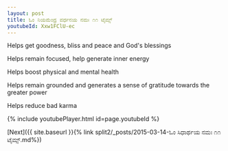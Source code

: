 ```yaml
---
layout: post
title: ಓಂ ನಿಯಮೆಂದ್ರ ವರ್ಧನಯ ನಮಃ ೧೧ ಟೈಮ್ಸ್
youtubeId: Xxw1FClU-ec
---
```

 
 
Helps get goodness, bliss and peace and God's blessings
 
Helps remain focused, help generate inner energy 
 
Helps boost physical and mental health 
 
Helps remain grounded and generates a sense of gratitude towards the greater power 
 
Helps reduce bad karma
 
 
 
 


{% include youtubePlayer.html id=page.youtubeId %}
 
[Next]({{ site.baseurl }}{% link  split2/_posts/2015-03-14-ಓಂ ಸಿಧಾರ್ಥಯ ನಮಃ ೧೧ ಟೈಮ್ಸ್.md%})
 
